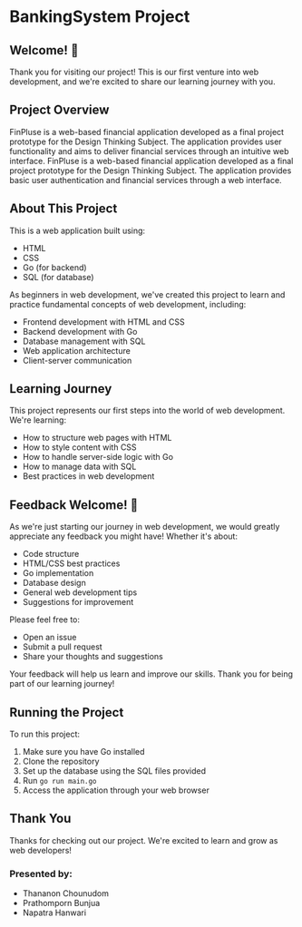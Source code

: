 # BankingSystem Project

## Welcome! 👋

Thank you for visiting our project! This is our first venture into web development, and we're excited to share our learning journey with you.

## Project Overview

FinPluse is a web-based financial application developed as a final project prototype for the Design Thinking Subject. The application provides user functionality and aims to deliver financial services through an intuitive web interface. FinPluse is a web-based financial application developed as a final project prototype for the Design Thinking Subject. The application provides basic user authentication and financial services through a web interface.

## About This Project

This is a web application built using:
- HTML
- CSS
- Go (for backend)
- SQL (for database)

As beginners in web development, we've created this project to learn and practice fundamental concepts of web development, including:
- Frontend development with HTML and CSS
- Backend development with Go
- Database management with SQL
- Web application architecture
- Client-server communication

## Learning Journey

This project represents our first steps into the world of web development. We're learning:
- How to structure web pages with HTML
- How to style content with CSS
- How to handle server-side logic with Go
- How to manage data with SQL
- Best practices in web development

## Feedback Welcome! 🎉

As we're just starting our journey in web development, we would greatly appreciate any feedback you might have! Whether it's about:
- Code structure
- HTML/CSS best practices
- Go implementation
- Database design
- General web development tips
- Suggestions for improvement

Please feel free to:
- Open an issue
- Submit a pull request
- Share your thoughts and suggestions

Your feedback will help us learn and improve our skills. Thank you for being part of our learning journey! 

## Running the Project

To run this project:
1. Make sure you have Go installed
2. Clone the repository
3. Set up the database using the SQL files provided
4. Run `go run main.go`
5. Access the application through your web browser

## Thank You

Thanks for checking out our project. We're excited to learn and grow as web developers!

### Presented by:
- Thananon Chounudom
- Prathomporn Bunjua
- Napatra Hanwari

